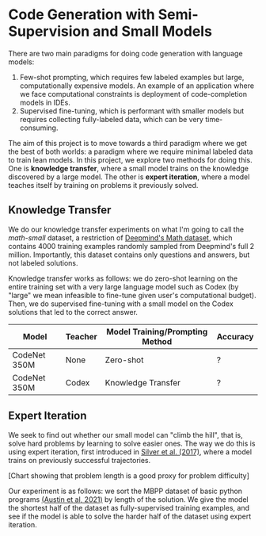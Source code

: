 # Code Generation with Semi-Supervision and Small Models

There are two main paradigms for doing code generation with language models: 
1. Few-shot prompting, which requires few labeled examples but large, computationally expensive models. An example of an application where we face computational constraints is deployment of code-completion models in IDEs. 
2. Supervised fine-tuning, which is performant with smaller models but requires collecting fully-labeled data, which can be very time-consuming. 

The aim of this project is to move towards a third paradigm where we get the best of both worlds: a paradigm where we require minimal labeled data to train lean models. In this project, we explore two methods for doing this. One is **knowledge transfer**, where a small model trains on the knowledge discovered by a large model. The other is **expert iteration**, where a model teaches itself by training on problems it previously solved. 

## Knowledge Transfer
We do our knowledge transfer experiments on what I'm going to call the *math-small* dataset, a restriction of [Deepmind's Math dataset](https://github.com/deepmind/mathematics_dataset), which contains 4000 training examples randomly sampled from Deepmind's full 2 million. Importantly, this dataset contains only questions and answers, but not labeled solutions. 

Knowledge transfer works as follows: we do zero-shot learning on the entire training set with a very large language model such as Codex (by "large" we mean infeasible to fine-tune given user's computational budget). Then, we do supervised fine-tuning with a small model on the Codex solutions that led to the correct answer. 

|Model| Teacher| Model Training/Prompting Method| Accuracy|
|-----|--------|--------------------------------|---------|
|CodeNet 350M| None | Zero-shot | ? | 
|CodeNet 350M| Codex | Knowledge Transfer | ? | 

## Expert Iteration
We seek to find out whether our small model can "climb the hill", that is, solve hard problems by learning to solve easier ones. The way we do this is using expert iteration, first introduced in [Silver et al. (2017)](https://arxiv.org/abs/1712.01815), where a model trains on previously successful trajectories. 

[Chart showing that problem length is a good proxy for problem difficulty]

Our experiment is as follows: we sort the MBPP dataset of basic python programs [(Austin et al, 2021)](https://arxiv.org/abs/2108.07732) by length of the solution. We give the model the shortest half of the dataset as fully-supervised training examples, and see if the model is able to solve the harder half of the dataset using expert iteration. 
